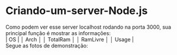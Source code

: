 # Criando-um-server-Node.js

Como podem ver esse server localhost rodando na porta 3000, sua principal função é mostrar as informações:                             
|   OS     |
│   Arch   │
│ TotalRam │
│ RamLivre │
│  Usage   |                                          
Segue as fotos de demonstração:


